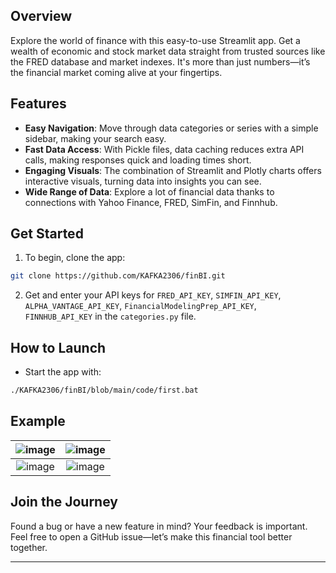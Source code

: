 
## Overview
Explore the world of finance with this easy-to-use Streamlit app. Get a wealth of economic and stock market data straight from trusted sources like the FRED database and market indexes. It's more than just numbers—it’s the financial market coming alive at your fingertips.

## Features

- **Easy Navigation**: Move through data categories or series with a simple sidebar, making your search easy.
- **Fast Data Access**: With Pickle files, data caching reduces extra API calls, making responses quick and loading times short.
- **Engaging Visuals**: The combination of Streamlit and Plotly charts offers interactive visuals, turning data into insights you can see.
- **Wide Range of Data**: Explore a lot of financial data thanks to connections with Yahoo Finance, FRED, SimFin, and Finnhub.

## Get Started

1. To begin, clone the app:
```bash
git clone https://github.com/KAFKA2306/finBI.git
```
2. Get and enter your API keys for `FRED_API_KEY`, `SIMFIN_API_KEY`, `ALPHA_VANTAGE_API_KEY`, `FinancialModelingPrep_API_KEY`, `FINNHUB_API_KEY` in the `categories.py` file.

## How to Launch

- Start the app with:
```bash
./KAFKA2306/finBI/blob/main/code/first.bat
```

## Example
| ![image](https://github.com/KAFKA2306/finBI/assets/137051370/39ac06ae-bb9c-4626-93f5-59fd8fd47285) | ![image](https://github.com/KAFKA2306/finBI/assets/137051370/8df85103-edb5-46db-b7d8-837ca217796e) |
|:---:|:---:|
| ![image](https://github.com/KAFKA2306/finBI/assets/137051370/540fa83b-da02-451c-a41b-7f90a5895bff) | ![image](https://github.com/KAFKA2306/finBI/assets/137051370/bd9928cc-5875-4f03-9015-954973d484a4) |

## Join the Journey

Found a bug or have a new feature in mind? Your feedback is important. Feel free to open a GitHub issue—let’s make this financial tool better together.

---
